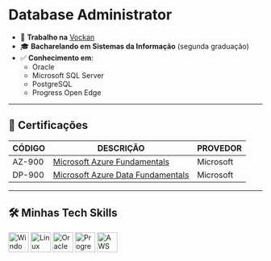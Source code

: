 # Database Administrator

- 💼 **Trabalho na** [Vockan](https://vockan.com/)
- 🎓 **Bacharelando em Sistemas da Informação** (segunda graduação)
- ✅ **Conhecimento em**:
  - Oracle
  - Microsoft SQL Server
  - PostgreSQL
  - Progress Open Edge

---

## 🎯 Certificações

| **CÓDIGO**   | **DESCRIÇÃO**                                           | **PROVEDOR**  |
|--------------|---------------------------------------------------------|---------------|
| AZ-900       | [Microsoft Azure Fundamentals](#)                       | Microsoft     |
| DP-900       | [Microsoft Azure Data Fundamentals](#)                  | Microsoft     |

---

## 🛠️ Minhas Tech Skills

<p align="left">
  <img src="https://cdn.jsdelivr.net/gh/devicons/devicon/icons/windows8/windows8-original.svg" alt="Windows" width="40" height="40"/>
  <img src="https://cdn.jsdelivr.net/gh/devicons/devicon/icons/linux/linux-original.svg" alt="Linux" width="40" height="40"/>
  <img src="https://cdn.jsdelivr.net/gh/devicons/devicon/icons/oracle/oracle-original.svg" alt="Oracle" width="40" height="40"/>
  <img src="https://seeklogo.com/images/P/progress-software-logo-112656.png" alt="Progress OpenEdge" width="40" height="40"/>
  <img src="https://cdn.jsdelivr.net/gh/devicons/devicon/icons/aws/aws-original.svg" alt="AWS" width="40" height="40"/>
</p>
